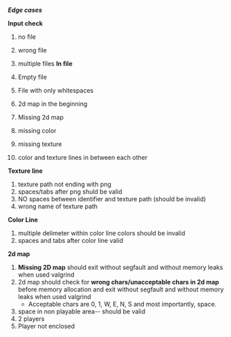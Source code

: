 ***Edge cases***

**Input check**

1. no file
2. wrong file
3. multiple files
   **In file**

1. Empty file
2. File with only whitespaces
3. 2d map in the beginning
4. Missing 2d map
5. missing color
6. missing texture
7. color and texture lines in between each other


**Texture line**

1. texture path not ending with png
2. spaces/tabs after png shuld be valid
3. NO spaces between identifier and texture path (should be invalid)
4. wrong name of texture path


**Color Line**

1. multiple delimeter within color line colors should be invalid
2. spaces and tabs after color line valid


**2d map**

1. **Missing 2D map** should exit without segfault and without memory leaks when used valgrind
2. 2d map should check for **wrong chars/unacceptable chars in 2d map** before memory allocation and exit without segfault and without memory leaks when used valgrind
   - Acceptable chars are 0, 1, W, E, N, S and most importantly, space.
3. space in non playable area-- should be valid
4. 2 players
5. Player not enclosed

